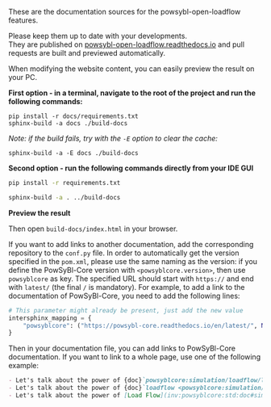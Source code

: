 These are the documentation sources for the powsybl-open-loadflow features.

Please keep them up to date with your developments.  
They are published on [powsybl-open-loadflow.readthedocs.io](http://powsybl-open-loadflow.readthedocs.io/) and pull requests are built and previewed automatically.

When modifying the website content, you can easily preview the result on your PC.

**First option - in a terminal, navigate to the root of the project and run the following commands:**

~~~
pip install -r docs/requirements.txt
sphinx-build -a docs ./build-docs
~~~

*Note: if the build fails, try with the `-E` option to clear the cache:*

~~~
sphinx-build -a -E docs ./build-docs
~~~

**Second option - run the following commands directly from your IDE GUI**

~~~bash
pip install -r requirements.txt
~~~

~~~bash
sphinx-build -a . ../build-docs
~~~

**Preview the result**

Then open `build-docs/index.html` in your browser.

If you want to add links to another documentation, add the corresponding repository to the `conf.py` file.
In order to automatically get the version specified in the `pom.xml`, please use the same naming as the version: if you define the
PowSyBl-Core version with `<powsyblcore.version>`, then use `powsyblcore` as key. The specified URL should start with `https://` and end with `latest/` (the final `/` is mandatory).
For example, to add a link to the documentation of PowSyBl-Core, you need to add the following lines:
~~~python
# This parameter might already be present, just add the new value
intersphinx_mapping = {
    "powsyblcore": ("https://powsybl-core.readthedocs.io/en/latest/", None),
}
~~~

Then in your documentation file, you can add links to PowSyBl-Core documentation. If you want to link to a whole page,
use one of the following example:
~~~Markdown
- Let's talk about the power of {doc}`powsyblcore:simulation/loadflow/loadflow`. 
- Let's talk about the power of {doc}`loadflow <powsyblcore:simulation/loadflow/loadflow>`.
- Let's talk about the power of [Load Flow](inv:powsyblcore:std:doc#simulation/loadflow/loadflow).
~~~



